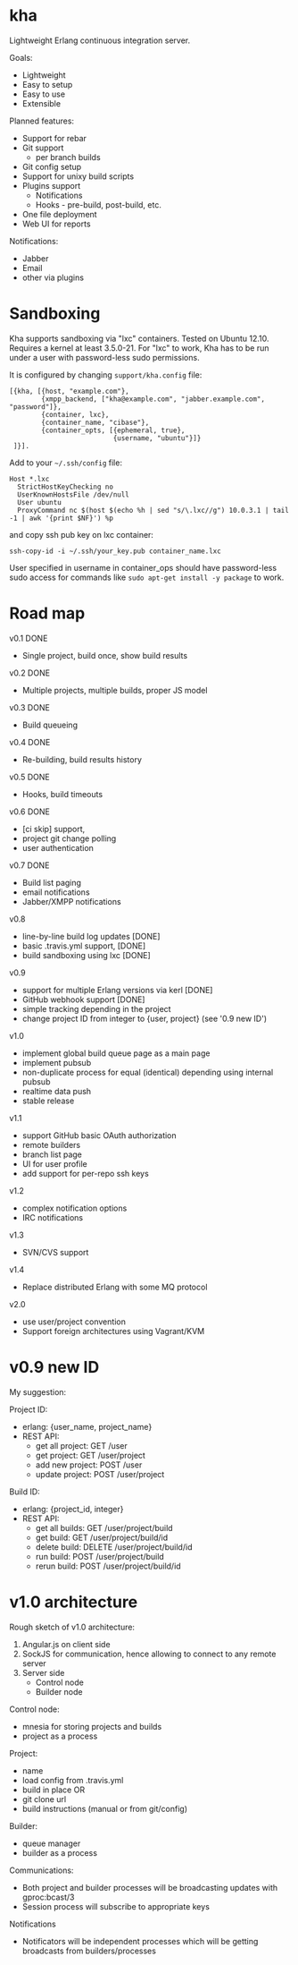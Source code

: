 kha
===

Lightweight Erlang continuous integration server.

Goals:

* Lightweight
* Easy to setup
* Easy to use
* Extensible

Planned features:

* Support for rebar
* Git support
  * per branch builds
 * Git config setup
* Support for unixy build scripts
* Plugins support
  * Notifications
  * Hooks - pre-build, post-build, etc.
* One file deployment
* Web UI for reports

Notifications:
* Jabber
* Email
* other via plugins

Sandboxing
==========

Kha supports sandboxing via "lxc" containers. Tested on Ubuntu
12.10. Requires a kernel at least 3.5.0-21. For "lxc" to work, Kha has
to be run under a user with password-less sudo permissions.

It is configured by changing `support/kha.config` file:
```
[{kha, [{host, "example.com"},
        {xmpp_backend, ["kha@example.com", "jabber.example.com", "password"]},
        {container, lxc},
        {container_name, "cibase"},
        {container_opts, [{ephemeral, true},
                          {username, "ubuntu"}]}
 ]}].
```

Add to your `~/.ssh/config` file:
```
Host *.lxc
  StrictHostKeyChecking no
  UserKnownHostsFile /dev/null
  User ubuntu
  ProxyCommand nc $(host $(echo %h | sed "s/\.lxc//g") 10.0.3.1 | tail -1 | awk '{print $NF}') %p
```
and copy ssh pub key on lxc container:
```
ssh-copy-id -i ~/.ssh/your_key.pub container_name.lxc
```

User specified in username in container_ops should have password-less
sudo access for commands like `sudo apt-get install -y package` to work.

Road map
========

v0.1 DONE
* Single project, build once, show build results

v0.2 DONE
* Multiple projects, multiple builds, proper JS model

v0.3 DONE
* Build queueing

v0.4 DONE
* Re-building, build results history

v0.5 DONE
* Hooks, build timeouts

v0.6 DONE
* [ci skip] support,
* project git change polling
* user authentication

v0.7 DONE
* Build list paging
* email notifications
* Jabber/XMPP notifications

v0.8
* line-by-line build log updates [DONE]
* basic .travis.yml support, [DONE]
* build sandboxing using lxc [DONE]

v0.9
* support for multiple Erlang versions via kerl [DONE]
* GitHub webhook support [DONE]
* simple tracking depending in the project
* change project ID from integer to {user, project} (see '0.9 new ID')

v1.0
* implement global build queue page as a main page
* implement pubsub
* non-duplicate process for equal (identical) depending using internal pubsub
* realtime data push
* stable release

v1.1
* support GitHub basic OAuth authorization
* remote builders
* branch list page
* UI for user profile
* add support for per-repo ssh keys

v1.2
* complex notification options
* IRC notifications

v1.3
* SVN/CVS support

v1.4
* Replace distributed Erlang with some MQ protocol

v2.0
* use user/project convention
* Support foreign architectures using Vagrant/KVM

v0.9 new ID
==================
My suggestion:

Project ID:
* erlang: {user_name, project_name}
* REST API:
  * get all project: GET /user
  * get project:     GET /user/project
  * add new project: POST /user
  * update project:  POST /user/project

Build ID:
* erlang: {project_id, integer}
* REST API:
  * get all builds: GET /user/project/build
  * get build:      GET /user/project/build/id
  * delete build:   DELETE /user/project/build/id
  * run build:      POST /user/project/build
  * rerun build:    POST /user/project/build/id

v1.0 architecture
==================

Rough sketch of v1.0 architecture:

1. Angular.js on client side
2. SockJS for communication, hence allowing to connect to any remote server
3. Server side
   * Control node
   * Builder node

Control node:
* mnesia for storing projects and builds
* project as a process

Project:
* name
* load config from .travis.yml
* build in place OR
* git clone url
* build instructions (manual or from git/config)

Builder:
* queue manager
* builder as a process

Communications:
* Both project and builder processes will be broadcasting updates with
gproc:bcast/3
* Session process will subscribe to appropriate keys

Notifications
* Notificators will be independent processes which will be getting
broadcasts from builders/processes
